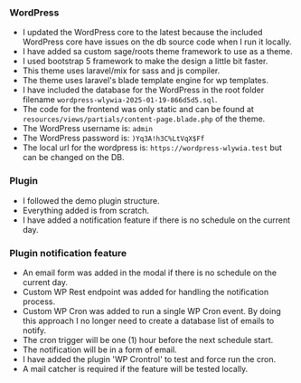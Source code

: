 ### WordPress
- I updated the WordPress core to the latest because the included WordPress core have issues on the db source code when I run it locally.
- I have added sa custom sage/roots theme framework to use as a theme.
- I used bootstrap 5 framework to make the design a little bit faster.
- This theme uses laravel/mix for sass and js compiler.
- The theme uses laravel's blade template engine for wp templates.
- I have included the database for the WordPress in the root folder filename `wordpress-wlywia-2025-01-19-866d5d5.sql`.
- The code for the frontend was only static and can be found at `resources/views/partials/content-page.blade.php` of the theme.
- The WordPress username is: `admin`
- The WordPress password is: `)Yq3A!h3C%LtVqX$Ff`
- The local url for the wordpress is: `https://wordpress-wlywia.test` but can be changed on the DB.

### Plugin
- I followed the demo plugin structure.
- Everything added is from scratch.
- I have added a notification feature if there is no schedule on the current day.

### Plugin notification feature
- An email form was added in the modal if there is no schedule on the current day.
- Custom WP Rest endpoint was added for handling the notification process.
- Custom WP Cron was added to run a single WP Cron event. By doing  this approach I no longer need to create a database list of emails to notify.
- The cron trigger will be one (1) hour before the next schedule start.
- The notification will be in a form of email.
- I have added the plugin 'WP Crontrol' to test and force run the cron.
- A mail catcher is required if the feature will be tested locally.